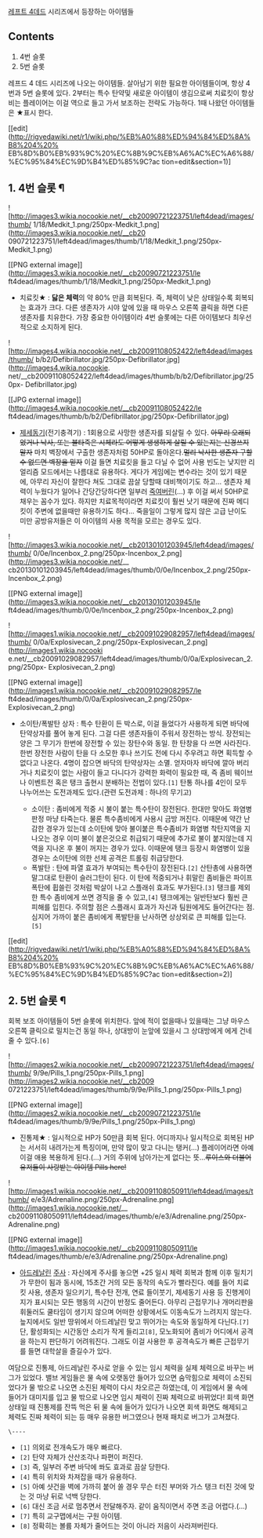 [ 레프트](%EB%A0%88%ED%94%84%ED%8A%B8%204%20%EB%8D%B0%EB%93%9C.md)[ 4데드](%EB%A0%88%ED%94%84%ED%8A%B8%204%20%EB%8D%B0%EB%93%9C%202.md) 시리즈에서 등장하는
아이템들

## Contents

    

1. 4번 슬롯 
2. 5번 슬롯 

레프드 4 데드 시리즈에 나오는 아이템들. 살아남기 위한 필요한 아이템들이며, 항상 4번과 5번 슬롯에 있다. 2부터는 특수 탄약및 새로운
아이템이 생김으로써 치료킷이 항상 비는 플레이어는 이걸 역으로 들고 가서 보조하는 전략도 가능하다. 1때 나왔던 아이템들은 ★표시 한다.

[[edit](http://rigvedawiki.net/r1/wiki.php/%EB%A0%88%ED%94%84%ED%8A%B8%204%20%
EB%8D%B0%EB%93%9C%20%EC%8B%9C%EB%A6%AC%EC%A6%88/%EC%95%84%EC%9D%B4%ED%85%9C?ac
tion=edit&section=1)]

## 1. 4번 슬롯 ¶

![http://images3.wikia.nocookie.net/__cb20090721223751/left4dead/images/thumb/
1/18/Medkit_1.png/250px-Medkit_1.png](http://images3.wikia.nocookie.net/__cb20
090721223751/left4dead/images/thumb/1/18/Medkit_1.png/250px-Medkit_1.png)

[[PNG external image]](http://images3.wikia.nocookie.net/__cb20090721223751/le
ft4dead/images/thumb/1/18/Medkit_1.png/250px-Medkit_1.png)

  

  * 치료킷★ : **닳은 체력**의 약 80% 만큼 회복된다. 즉, 체력이 낮은 상태일수록 회복되는 효과가 크다. 다른 생존자가 시야 앞에 있을 때 마우스 오른쪽 클릭을 하면 다른 생존자를 치유한다. 가장 중요한 아이템이라 4번 슬롯에는 다른 아이템보다 최우선적으로 소지하게 된다.  

![http://images4.wikia.nocookie.net/__cb20091108052422/left4dead/images/thumb/
b/b2/Defibrillator.jpg/250px-Defibrillator.jpg](http://images4.wikia.nocookie.
net/__cb20091108052422/left4dead/images/thumb/b/b2/Defibrillator.jpg/250px-
Defibrillator.jpg)

[[JPG external image]](http://images4.wikia.nocookie.net/__cb20091108052422/le
ft4dead/images/thumb/b/b2/Defibrillator.jpg/250px-Defibrillator.jpg)

  

  * [제세동기](%EC%A0%9C%EC%84%B8%EB%8F%99%EA%B8%B0.md)(전기충격기) : 1회용으로 사망한 생존자를 되살릴 수 있다. <del>아무리 오래되었거나 낙사, 또는 불타죽은 시체라도 어떻게 생생하게 살릴 수 있는지는 신경쓰지 말자</del> 마치 벽장에서 구출한 생존자처럼 50HP로 돌아온다.<del>멀리 낙사한 생존자 구할 수 없드면 벽장을 믿자</del> 이걸 들면 치료킷을 들고 다닐 수 없어 사용 빈도는 낮지만 리얼리즘 모드에서는 나름대로 유용하다. 게다가 게임에는 변수라는 것이 있기 때문에, 아무리 자신이 잘한다 쳐도 그대로 끔살 당할때 대비책이기도 하고... 생존자 체력이 누웠다가 일어나 간당간당하다면 일부러 [죽여버린](%ED%8C%80%ED%82%AC.md)(...) 후 이걸 써서 50HP로 채우는 꼼수가 있다. 하지만 치료목적이라면 치료킷이 훨씬 낫기 때문에 진짜 메디킷이 주변에 없을때만 유용하기도 하다... 죽을일이 그렇게 많지 않은 고급 난이도 미만 공방유저들은 이 아이템의 사용 목적을 모르는 경우도 있다.  

![http://images3.wikia.nocookie.net/__cb20130101203945/left4dead/images/thumb/
0/0e/Incenbox_2.png/250px-Incenbox_2.png](http://images3.wikia.nocookie.net/__
cb20130101203945/left4dead/images/thumb/0/0e/Incenbox_2.png/250px-
Incenbox_2.png)

[[PNG external image]](http://images3.wikia.nocookie.net/__cb20130101203945/le
ft4dead/images/thumb/0/0e/Incenbox_2.png/250px-Incenbox_2.png)

  

![http://images1.wikia.nocookie.net/__cb20091029082957/left4dead/images/thumb/
0/0a/Explosivecan_2.png/250px-Explosivecan_2.png](http://images1.wikia.nocooki
e.net/__cb20091029082957/left4dead/images/thumb/0/0a/Explosivecan_2.png/250px-
Explosivecan_2.png)

[[PNG external image]](http://images1.wikia.nocookie.net/__cb20091029082957/le
ft4dead/images/thumb/0/0a/Explosivecan_2.png/250px-Explosivecan_2.png)

  

  * 소이탄/폭발탄 상자 : 특수 탄환이 든 박스로, 이걸 들었다가 사용하게 되면 바닥에 탄약상자를 풀어 놓게 된다. 그걸 다른 생존자들이 주워서 장전하는 방식. 장전되는 양은 그 무기가 한번에 장전할 수 있는 장탄수와 동일. 한 탄창을 다 쓰면 사라진다. 한번 장전한 사람이 탄을 다 소모한 후나 쓰기도 전에 다시 주우려고 하면 획득할 수 없다고 나온다. 4명이 잡으면 바닥의 탄약상자는 소멸. 얻자마자 바닥에 깔아 버리거나 치료킷이 없는 사람이 들고 다니다가 강력한 화력이 필요한 때, 즉 좀비 웨이브나 이벤트전 혹은 탱크 출현시 분배하는 전법이 있다.`[1]` 탄통 하나를 4인이 모두 나누어쓰는 도전과제도 있다.(관련 도전과제 : 하나의 무기고)  

    * 소이탄 : 좀비에게 적중 시 불이 붙는 특수탄이 장전된다. 한대만 맞아도 화염병 판정 마냥 타죽는다. 물론 특수좀비에게 사용시 금방 꺼진다. 이때문에 약간 난감한 경우가 있는데 소이탄에 맞아 불이붙은 특수좀비가 화염병 착탄지역을 지나오는 경우 이미 불이 붙은것으로 취급되기 때문에 추가로 불이 붙지않는데 지역을 지나온 후 불이 꺼지는 경우가 있다. 이때문에 탱크 등장시 화염병이 있을 경우는 소이탄에 의한 선제 공격은 트롤링 취급당한다.
    * 폭발탄 : 탄에 파열 효과가 부여되는 특수탄이 장전된다.`[2]` 산탄총에 사용하면 말그대로 탄환이 슬러그탄이 된다. 이 탄에 적중되거나 휘말린 좀비들은 파이프 폭탄에 휩쓸린 것처럼 박살이 나고 스플래쉬 효과도 부가된다.`[3]` 탱크를 제외한 특수 좀비에게 쏘면 경직을 줄 수 있고,`[4]` 탱크에게는 일반탄보다 훨씬 큰 피해를 입힌다. 주의할 점은 스플래시 효과가 자신과 팀원에게도 들어간다는 점. 심지어 가까이 붙은 좀비에게 폭발탄을 난사하면 상상외로 큰 피해를 입는다.`[5]`  

[[edit](http://rigvedawiki.net/r1/wiki.php/%EB%A0%88%ED%94%84%ED%8A%B8%204%20%
EB%8D%B0%EB%93%9C%20%EC%8B%9C%EB%A6%AC%EC%A6%88/%EC%95%84%EC%9D%B4%ED%85%9C?ac
tion=edit&section=2)]

## 2. 5번 슬롯 ¶

회복 보조 아이템들이 5번 슬롯에 위치한다. 앞에 적이 없을때나 있을때는 그냥 마우스 오른쪽 클릭으로 밀치는건 동일 하나, 상대방이 눈앞에
있을시 그 상대방에게 에게 건네줄 수 있다.`[6]`

  

![http://images2.wikia.nocookie.net/__cb20090721223751/left4dead/images/thumb/
9/9e/Pills_1.png/250px-Pills_1.png](http://images2.wikia.nocookie.net/__cb2009
0721223751/left4dead/images/thumb/9/9e/Pills_1.png/250px-Pills_1.png)

[[PNG external image]](http://images2.wikia.nocookie.net/__cb20090721223751/le
ft4dead/images/thumb/9/9e/Pills_1.png/250px-Pills_1.png)

  

  * 진통제★ : 일시적으로 HP가 50만큼 회복 된다. 어디까지나 일시적으로 회복된 HP는 서서히 내려가는게 특징이며, 만약 많이 맞고 다니는 탱커(...) 플레이어라면 아예 이걸 애용 복용하게 된다.(...) 거의 주위에 남아가는게 없다는 뜻...<del>루이스와 더불어 유저들이 사랑받는 아이템 Pills here!</del>  

![http://images1.wikia.nocookie.net/__cb20091108050911/left4dead/images/thumb/
e/e3/Adrenaline.png/250px-Adrenaline.png](http://images1.wikia.nocookie.net/__
cb20091108050911/left4dead/images/thumb/e/e3/Adrenaline.png/250px-
Adrenaline.png)

[[PNG external image]](http://images1.wikia.nocookie.net/__cb20091108050911/le
ft4dead/images/thumb/e/e3/Adrenaline.png/250px-Adrenaline.png)

  

  * [아드레날린](%EC%95%84%EB%93%9C%EB%A0%88%EB%82%A0%EB%A6%B0.md) [주사](%EC%A3%BC%EC%82%AC.md) : 자신에게 주사를 놓으면 +25 일시 체력 회복과 함께 이후 밀치기가 무한이 됨과 동시에, 15초간 거의 모든 동작의 속도가 빨라진다. 예를 들어 치료킷 사용, 생존자 일으키기, 특수탄 전개, 연료 들이붓기, 제세동기 사용 등 진행게이지가 표시되는 모든 행동의 시간이 반정도 줄어든다. 아무리 근접무기나 개머리판을 휘둘러도 쿨타임이 생기지 않으며 어떠한 상황에서도 이동속도가 느려지지 않는다. 늪지에서도 일반 땅위에서 아드레날린 맞고 뛰어가는 속도와 동일하게 다닌다.`[7]` 단, 활성화되는 시간동안 소리가 작게 들리고`[8]`, 모노화되어 좀비가 어디에서 공격을 하는지 판단하기 어려워진다. 그래도 이걸 사용한 후 공격속도가 빠른 근접무기를 들면 대학살을 즐길수가 있다.  

여담으로 진통제, 아드레날린 주사로 얻을 수 있는 임시 체력을 실제 체력으로 바꾸는 버그가 있었다. 밸브 게임들은 물 속에 오랫동안 들어가
있으면 숨막힘으로 체력이 소진되었다가 물 밖으로 나오면 소진된 체력이 다시 차오르곤 하였는데, 이 게임에서 물 속에 들어가 대미지를 입고 물
밖으로 나오면 임시 체력이 진짜 체력으로 바뀌었다! 회색 화면 상태일 때 진통제를 잔뜩 먹은 뒤 물 속에 들어가 있다가 나오면 회색 화면도
해제되고 체력도 진짜 체력이 되는 등 매우 유용한 버그였으나 현재 패치로 버그가 고쳐졌다.

  

`\----`

  * `[1]` 의외로 전개속도가 매우 빠르다.
  * `[2]` 탄약 자체가 산산조각나 파편이 퍼진다.
  * `[3]` 즉, 일부러 주변 바닥에 쏴도 효과로 끔살 당한다.
  * `[4]` 특히 위치와 차져잡을 때가 유용하다.
  * `[5]` 아예 샷건을 벽에 가까히 붙어 쏠 경우 무슨 터진 부머와 가스 탱크 터진 것에 맞는 것 마냥 뒤로 넉백 당한다.
  * `[6]` 대신 조금 서로 멈추면서 전달해주자. 같이 움직이면서 주면 조금 어렵다.(...)
  * `[7]` 특히 교구맵에서는 구원 아이템.
  * `[8]` 정확히는 볼륨 자체가 줄어드는 것이 아니라 저음이 사라져버린다.


